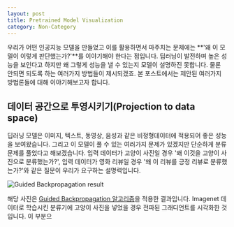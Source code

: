 ```yaml
---
layout: post
title: Pretrained Model Visualization
category: Non-Category
---
```


우리가 어떤 인공지능 모델을 만들었고 이를 활용하면서 마주치는 문제에는 **'왜 이 모델이 이렇게 판단했는가?'**를 이야기해야 한다는 점입니다.
딥러닝이 발전하며 높은 성능을 보인다고 하지만 왜 그렇게 성능을 낼 수 있는지 모델이 설명하진 못합니다.
물론 안되면 되도록 하는 여러가지 방법들이 제시되겠죠.
본 포스트에서는 제안된 여러가지 방법론들에 대해 이야기해보고자 합니다.

## 데이터 공간으로 투영시키기(Projection to data space)

딥러닝 모델은 이미지, 텍스트, 동영상, 음성과 같은 비정형데이터에 적용되어 좋은 성능을 보여왔습니다.
그리고 이 모델이 풀 수 있는 여러가지 문제가 있겠지만 단순하게 분류문제를 풀었다고 해보겠습니다.
입력 데이터가 고양이 사진일 경우 '왜 이것을 고양이 사진으로 분류했는가?', 입력 데이터가 영화 리뷰일 경우 '왜 이 리뷰를 긍정 리뷰로 분류했는가?'와 같은 질문이 우리가 요구하는 설명력입니다. 

![](/public/img/pretrained_model_visualization_figure1.JPG "Guided Backpropagation result")

해당 사진은 [Guided Backpropagation 알고리즘](https://towardsdatascience.com/how-to-code-the-transformer-in-pytorch-24db27c8f9ec)을 적용한 결과입니다.
Imagenet 데이터로 학습시킨 분류기에 고양이 사진을 넣었을 경우 전파된 그래디언트를 시각화한 것입니다.
이 부분으
